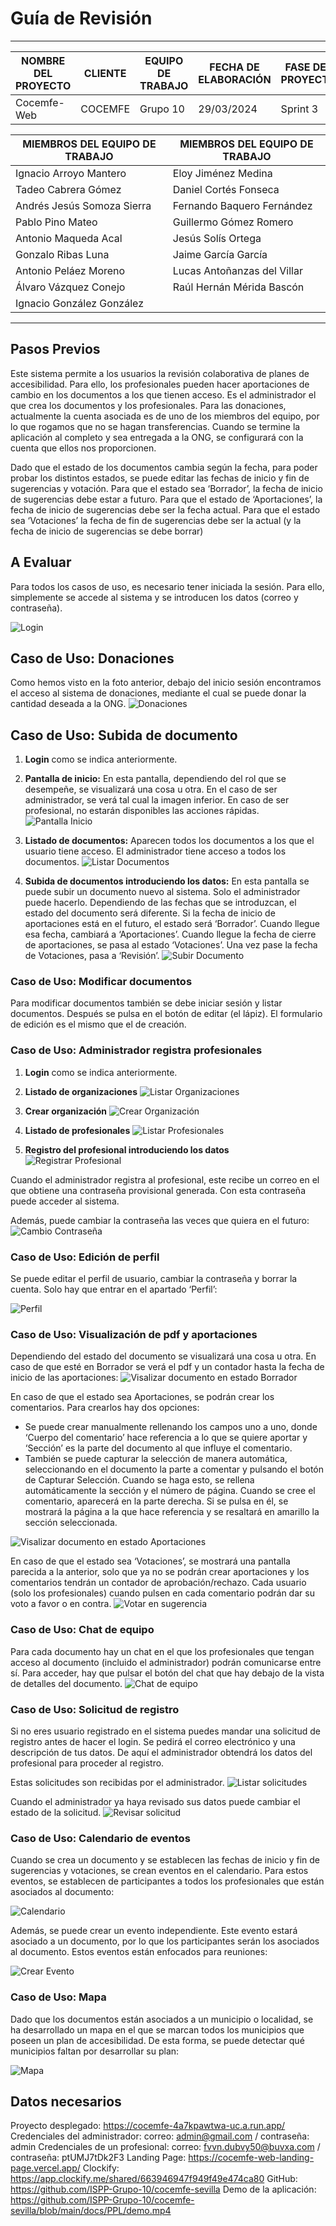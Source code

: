 # Guía de Revisión
****
| NOMBRE DEL PROYECTO | CLIENTE  | EQUIPO DE TRABAJO | FECHA DE ELABORACIÓN | FASE DEL PROYECTO |
|---------------------|----------|-------------------|----------------------|-------------------|
| Cocemfe-Web         | COCEMFE  | Grupo 10          | 29/03/2024           | Sprint 3          |


| MIEMBROS DEL EQUIPO DE TRABAJO | MIEMBROS DEL EQUIPO DE TRABAJO |
|--------------------------------|--------------------------------|
| Ignacio Arroyo Mantero         | Eloy Jiménez Medina            |
| Tadeo Cabrera Gómez            | Daniel Cortés Fonseca          |
| Andrés Jesús Somoza Sierra     | Fernando Baquero Fernández     |
| Pablo Pino Mateo               | Guillermo Gómez Romero         |
| Antonio Maqueda Acal           | Jesús Solís Ortega             |
| Gonzalo Ribas Luna             | Jaime García García            |
| Antonio Peláez Moreno          | Lucas Antoñanzas del Villar    |
| Álvaro Vázquez Conejo          | Raúl Hernán Mérida Bascón      |
| Ignacio González González      |                                |

****

## Pasos Previos

Este sistema permite a los usuarios la revisión colaborativa de planes de accesibilidad.
Para ello, los profesionales pueden hacer aportaciones de cambio en los documentos a los que tienen acceso.
Es el administrador el que crea los documentos y los profesionales.
Para las donaciones, actualmente la cuenta asociada es de uno de los miembros del equipo, por lo que rogamos que no se hagan transferencias. Cuando se termine la aplicación al completo y sea entregada a la ONG, se configurará con la cuenta que ellos nos proporcionen.

Dado que el estado de los documentos cambia según la fecha, para poder probar los distintos estados, se puede editar las fechas de inicio y fin de sugerencias y votación. Para que el estado sea ‘Borrador’, la fecha de inicio de sugerencias debe estar a futuro. Para que el estado de ‘Aportaciones’, la fecha de inicio de sugerencias debe ser la fecha actual. Para que el estado sea ‘Votaciones’ la fecha de fin de sugerencias debe ser la actual (y la fecha de inicio de sugerencias se debe borrar)



## A Evaluar

Para todos los casos de uso, es necesario tener iniciada la sesión. Para ello, simplemente se accede al sistema y se introducen los datos (correo y contraseña).

![Login](../../static/images/cap_login.png)

## Caso de Uso: Donaciones
Como hemos visto en la foto anterior, debajo del inicio sesión encontramos el acceso al sistema de donaciones, mediante el cual se puede donar la cantidad deseada a la ONG.
![Donaciones](../../static/images/cap_donaciones.png)

## Caso de Uso: Subida de documento

1. **Login** como se indica anteriormente.
2. **Pantalla de inicio:** En esta pantalla, dependiendo del rol que se desempeñe, se visualizará una cosa u otra. En el caso de ser administrador, se verá tal cual la imagen inferior. En caso de ser profesional, no estarán disponibles las acciones rápidas.
![Pantalla Inicio](../../static/images/cap_home.png)
3. **Listado de documentos:** Aparecen todos los documentos a los que el usuario tiene acceso. El administrador tiene acceso a todos los documentos.
![Listar Documentos](../../static/images/cap_listar_docs.png)

4. **Subida de documentos introduciendo los datos:** En esta pantalla se puede subir un documento nuevo al sistema. Solo el administrador puede hacerlo. Dependiendo de las fechas que se introduzcan, el estado del documento será diferente. Si la fecha de inicio de aportaciones está en el futuro, el estado será ‘Borrador’. Cuando llegue esa fecha, cambiará a ‘Aportaciones’. Cuando llegue la fecha de cierre de aportaciones, se pasa al estado ‘Votaciones’. Una vez pase la fecha de Votaciones, pasa a ‘Revisión’.
![Subir Documento](../../static/images/cap_nuevo_doc.png)

### Caso de Uso: Modificar documentos

Para modificar documentos también se debe iniciar sesión y listar documentos. Después se pulsa en el botón de editar (el lápiz). El formulario de edición es el mismo que el de creación.

### Caso de Uso: Administrador registra profesionales

1. **Login** como se indica anteriormente.
2. **Listado de organizaciones**
![Listar Organizaciones](../../static/images/cap_listar_org.png)

3. **Crear organización**
![Crear Organización](../../static/images/cap_nueva_org.png)
4. **Listado de profesionales**
![Listar Profesionales](../../static/images/cap_listar_user.png)
5. **Registro del profesional introduciendo los datos**
![Registrar Profesional](../../static/images/cap_nuevo_user.png)

Cuando el administrador registra al profesional, este recibe un correo en el que obtiene una contraseña provisional generada. Con esta contraseña puede acceder al sistema.

Además, puede cambiar la contraseña las veces que quiera en el futuro:
![Cambio Contraseña](../../static/images/cap_contraseña.png)

### Caso de Uso: Edición de perfil
Se puede editar el perfil de usuario, cambiar la contraseña y borrar la cuenta. Solo hay que entrar en el apartado ‘Perfil’:

![Perfil](../../static/images/cap_perfil.png)

### Caso de Uso: Visualización de pdf y aportaciones

Dependiendo del estado del documento se visualizará una cosa u otra. En caso de que esté en Borrador se verá el pdf y un contador hasta la fecha de inicio de las aportaciones:
![Visalizar documento en estado Borrador](../../static/images/cap_borrador.png)

En caso de que el estado sea Aportaciones, se podrán crear los comentarios. Para crearlos hay dos opciones:

- Se puede crear manualmente rellenando los campos uno a uno, donde ‘Cuerpo del comentario’ hace referencia a lo que se quiere aportar y ‘Sección’ es la parte del documento al que influye el comentario.
- También se puede capturar la selección de manera automática, seleccionando en el documento la parte a comentar y pulsando el botón de Capturar Selección. Cuando se haga esto, se rellena automáticamente la sección y el número de página. Cuando se cree el comentario, aparecerá en la parte derecha. Si se pulsa en él, se mostrará la página a la que hace referencia y se resaltará en amarillo la sección seleccionada.

![Visalizar documento en estado Aportaciones](../../static/images/cap_aportaciones.png)

En caso de que el estado sea ‘Votaciones’, se mostrará una pantalla parecida a la anterior, solo que ya no se podrán crear aportaciones y los comentarios tendrán un contador de aprobación/rechazo. Cada usuario (solo los profesionales) cuando pulsen en cada comentario podrán dar su voto a favor o en contra.
![Votar en sugerencia](../../static/images/cap_votar.png)

### Caso de Uso: Chat de equipo

Para cada documento hay un chat en el que los profesionales que tengan acceso al documento (incluido el administrador) podrán comunicarse entre sí. Para acceder, hay que pulsar el botón del chat que hay debajo de la vista de detalles del documento.
![Chat de equipo](../../static/images/cap_chat.png)

### Caso de Uso: Solicitud de registro

Si no eres usuario registrado en el sistema puedes mandar una solicitud de registro antes de hacer el login. Se pedirá el correo electrónico y una descripción de tus datos. De aquí el administrador obtendrá los datos del profesional para proceder al registro. 

Estas solicitudes son recibidas por el administrador.
![Listar solicitudes](../../static/images/cap_solicitudes.png)

Cuando el administrador ya haya revisado sus datos puede cambiar el estado de la solicitud.
![Revisar solicitud](../../static/images/cap_aceptar_solicitud.png)

### Caso de Uso: Calendario de eventos

Cuando se crea un documento y se establecen las fechas de inicio y fin de sugerencias y votaciones, se crean eventos en el calendario. Para estos eventos, se establecen de participantes a todos los profesionales que están asociados al documento:

![Calendario](../../static/images/cap_calendario.png)

Además, se puede crear un evento independiente. Este evento estará asociado a un documento, por lo que los participantes serán los asociados al documento. Estos eventos están enfocados para reuniones:

![Crear Evento](../../static/images/cap_crear_evento.png)

### Caso de Uso: Mapa

Dado que los documentos están asociados a un municipio o localidad, se ha desarrollado un mapa en el que se marcan todos los municipios que poseen un plan de accesibilidad. De esta forma, se puede detectar qué municipios faltan por desarrollar su plan:

![Mapa](../../static/images/cap_mapa.png)

## Datos necesarios

Proyecto desplegado: https://cocemfe-4a7kpawtwa-uc.a.run.app/
Credenciales del administrador: correo: admin@gmail.com / contraseña: admin
Credenciales de un profesional: correo:  fvvn.dubvy50@buvxa.com / contraseña: ptUMJ7tDk2F3
Landing Page: https://cocemfe-web-landing-page.vercel.app/
Clockify: https://app.clockify.me/shared/663946947f949f49e474ca80
GitHub: https://github.com/ISPP-Grupo-10/cocemfe-sevilla
Demo de la aplicación: https://github.com/ISPP-Grupo-10/cocemfe-sevilla/blob/main/docs/PPL/demo.mp4





